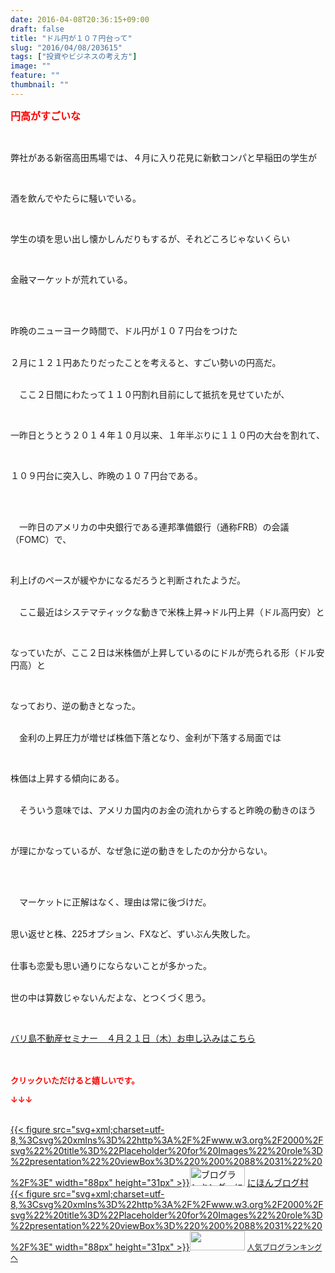 ```yaml
---
date: 2016-04-08T20:36:15+09:00
draft: false
title: "ドル円が１０７円台って"
slug: "2016/04/08/203615"
tags: ["投資やビジネスの考え方"]
image: ""
feature: ""
thumbnail: ""
---
```

<p><font color="#ff0000" size="3"><strong>円高がすごいな</strong></font></p><br/><p>弊社がある新宿高田馬場では、４月に入り花見に新歓コンパと早稲田の学生が</p><br/><p>酒を飲んでやたらに騒いでいる。</p><br/><p>学生の頃を思い出し懐かしんだりもするが、それどころじゃないくらい</p><br/><p>金融マーケットが荒れている。</p><br/><br/><p>昨晩のニューヨーク時間で、ドル円が１０７円台をつけた</p><p><br/>２月に１２１円あたりだったことを考えると、すごい勢いの円高だ。</p><p><br/>　ここ２日間にわたって１１０円割れ目前にして抵抗を見せていたが、</p><br/><p>一昨日とうとう２０１４年１０月以来、１年半ぶりに１１０円の大台を割れて、</p><br/><p>１０９円台に突入し、昨晩の１０７円台である。</p><br/><p><br/>　一昨日のアメリカの中央銀行である連邦準備銀行（通称FRB）の会議（FOMC）で、</p><br/><p>利上げのペースが緩やかになるだろうと判断されたようだ。</p><p><br/>　ここ最近はシステマティックな動きで米株上昇→ドル円上昇（ドル高円安）と</p><br/><p>なっていたが、ここ２日は米株価が上昇しているのにドルが売られる形（ドル安円高）と</p><br/><p>なっており、逆の動きとなった。</p><p><br/>　金利の上昇圧力が増せば株価下落となり、金利が下落する局面では</p><br/><p>株価は上昇する傾向にある。</p><p><br/>　そういう意味では、アメリカ国内のお金の流れからすると昨晩の動きのほう</p><br/><p>が理にかなっているが、なぜ急に逆の動きをしたのか分からない。</p><br/><p><br/>　マーケットに正解はなく、理由は常に後づけだ。</p><p><br/>思い返せと株、225オプション、FXなど、ずいぶん失敗した。</p><p><br/>仕事も恋愛も思い通りにならないことが多かった。</p><p><br/>世の中は算数じゃないんだよな、とつくづく思う。</p><p><br/></p><p><a href="iin.co.jp" target="_blank">バリ島不動産セミナー　４月２１日（木）お申し込みはこちら</a><br/><br/><br/></p><p><font color="#ff0000" size="2"><strong>クリックいただけると嬉しいです。<br/></strong></font></p><p><font color="#ff0000" size="2"><strong>↓↓↓</strong></font></p><p><br/><a href="http://www.blogmura.com/ranking.html" target="_blank">{{< figure src="svg+xml;charset=utf-8,%3Csvg%20xmlns%3D%22http%3A%2F%2Fwww.w3.org%2F2000%2Fsvg%22%20title%3D%22Placeholder%20for%20Images%22%20role%3D%22presentation%22%20viewBox%3D%220%200%2088%2031%22%20%2F%3E" width="88px" height="31px" >}}<noscript><img border="0" alt="ブログランキング・にほんブログ村へ" src="https://img-proxy.blog-video.jp/images?url=http%3A%2F%2Fwww.blogmura.com%2Fimg%2Fwww88_31.gif" width="88" height="31"></noscript></a> <a href="http://www.blogmura.com/ranking.html" target="_blank">にほんブログ村</a> <br/><a title="人気ブログランキングへ" href="link.php?1804582">{{< figure src="svg+xml;charset=utf-8,%3Csvg%20xmlns%3D%22http%3A%2F%2Fwww.w3.org%2F2000%2Fsvg%22%20title%3D%22Placeholder%20for%20Images%22%20role%3D%22presentation%22%20viewBox%3D%220%200%2088%2031%22%20%2F%3E" width="88px" height="31px" >}}<noscript><img border="0" src="https://blog.with2.net/img/banner/banner_22.gif" width="88" height="31"></noscript></a> <a style="FONT-SIZE: 12px" href="link.php?1804582">人気ブログランキングへ</a> </p>

